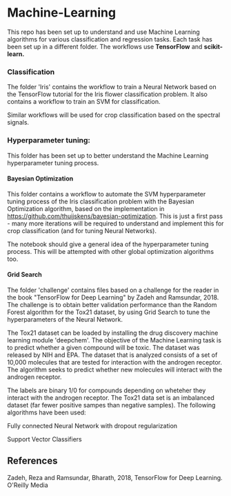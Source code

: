 # Machine-Learning

This repo has been set up to understand and use Machine Learning algorithms for various classification and regression tasks. Each task has been set up in a different folder. The workflows use **TensorFlow** and **scikit-learn.**



### Classification

The folder 'Iris' contains the workflow to train a Neural Network based on the TensorFlow tutorial for the Iris flower classification problem. It also contains a workflow to train an SVM for classification.

Similar workflows will be used for crop classification based on the spectral signals.


### Hyperparameter tuning:

This folder has been set up to better understand the Machine Learning hyperparameter tuning process.


#### Bayesian Optimization

This folder contains a workflow to automate the SVM hyperparameter tuning process of the Iris classification problem with the Bayesian Optimization algorithm, based on the implementation in https://github.com/thuijskens/bayesian-optimization. This is just a first pass - many more iterations will be required to understand and implement this for crop classification (and for tuning Neural Networks).

The notebook should give a general idea of the hyperparameter tuning process. This will be attempted with other global optimization algorithms too.


#### Grid Search

The folder 'challenge' contains files based on a challenge for the reader in the book "TensorFlow for Deep Learning" by Zadeh and Ramsundar, 2018. The challenge is to obtain better validation performance than the Random Forest algorithm for the Tox21 dataset, by using Grid Search to tune the hyperparameters of the Neural Network.

The Tox21 dataset can be loaded by installing the drug discovery machine learning module 'deepchem'. The objective of the Machine Learning task is to predict whether a given compound will be toxic. The dataset was released by NIH and EPA. The dataset that is analyzed consists of a set of 10,000 molecules that are tested for interaction with the androgen receptor. The algorithm seeks to predict whether new molecules will interact with the androgen receptor.

The labels are binary 1/0 for compounds depending on wheteher they interact with the androgen receptor. The Tox21 data set is an imbalanced dataset (far fewer positive sampes than negative samples). The following algorithms have been used:

Fully connected Neural Network with dropout regularization

Support Vector Classifiers



## References

Zadeh, Reza and Ramsundar, Bharath, 2018, TensorFlow for Deep Learning. O'Reilly Media
